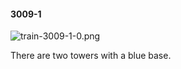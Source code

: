 #### 3009-1
![train-3009-1-0.png](https://github.com/lil-lab/nlvr/raw/master/nlvr/train/images/41/train-3009-1-0.png "train-3009-1-0.png")

There are two towers with a blue base.